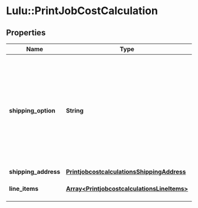 # Lulu::PrintJobCostCalculation

## Properties
Name | Type | Description | Notes
------------ | ------------- | ------------- | -------------
**shipping_option** | **String** | The service level of a shipping option. In the US &#x60;GROUND_HD&#x60; (ground home delivery) and &#x60;GROUND_BUS&#x60; (ground business) have to be used. Outside of the US use plain &#x60;GROUND&#x60;. | 
**shipping_address** | [**PrintjobcostcalculationsShippingAddress**](PrintjobcostcalculationsShippingAddress.md) |  | 
**line_items** | [**Array&lt;PrintjobcostcalculationsLineItems&gt;**](PrintjobcostcalculationsLineItems.md) | The line items that should be calculated | 


